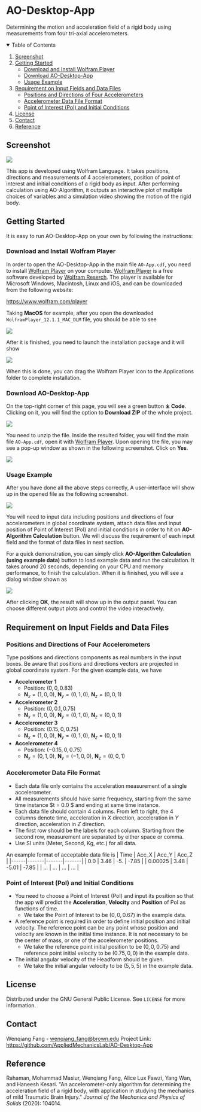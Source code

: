 # AO-Desktop-App

Determining the motion and acceleration field of a rigid body using measurements from four tri-axial accelerometers.


<!-- TABLE OF CONTENTS -->
<details open="open">
  <summary>Table of Contents</summary>
  <ol>
    <li>
      <a href="#screenshot">Screenshot</a>
    </li>
    <li>
      <a href="#getting-started">Getting Started</a>
      <ul>
        <li><a href="#download-and-install-wolfram-player">Download and Install Wolfram Player</a></li>
        <li><a href="#download-ao-desktop-app">Download AO-Desktop-App</a></li>
        <li><a href="#usage-example">Usage Example</a></li>
      </ul>
    </li>
    <li>
      <a href="#requirement-on-input-fields-and-data-files">Requirement on Input Fields and Data Files</a>
      <ul>
        <li><a href="#positions-and-directions-of-four-accelerometers">Positions and Directions of Four Accelerometers</a></li>
        <li><a href="#accelerometer-data-file-format">Accelerometer Data File Format</a></li>
        <li><a href="#point-of-interest-(poi)-and-initial-conditions">Point of Interest (PoI) and Initial Conditions</a></li>
      </ul>
    </li>
    <li><a href="#license">License</a></li>
    <li><a href="#contact">Contact</a></li>
    <li><a href="#reference">Reference</a></li>
  </ol>
</details>

## Screenshot
![](images/App_ScreenShot.png)

This app is developed using Wolfram Language. It takes positions, directions and measurements of 4 accelerometers, position of point of interest and initial conditions of a rigid body as input. After performing calculation using AO-Algorithm, it outputs an interactive plot of multiple choices of variables and a simulation video showing the motion of the rigid body.

## Getting Started
It is easy to run AO-Desktop-App on your own by following the instructions:

### Download and Install Wolfram Player
In order to open the AO-Desktop-App in the main file `AO-App.cdf`, you need to install [Wolfram Player](https://www.wolfram.com/player/) on your computer. [Wolfram Player](https://www.wolfram.com/player/) is a free software developed by [Wolfram Reserch](https://en.wikipedia.org/wiki/Wolfram_Research). The player is available for Microsoft Windows, Macintosh, Linux and iOS, and can be downloaded from the following website:

https://www.wolfram.com/player

Taking **MacOS** for example, after you open the downloaded `WolframPlayer_12.1.1_MAC_DLM` file, you should be able to see

![](images/DownloadManager.png)

After it is finished, you need to launch the installation package and it will show

![](images/Installation.png)

When this is done, you can drag the Wolfram Player icon to the Applications folder to complete installation.

### Download AO-Desktop-App

On the top-right corner of this page, you will see a green button **⤓ Code**. Clicking on it, you will find the option to **Download ZIP** of the whole project.

![](images/DownloadApp.png)

You need to unzip the file. Inside the resulted folder, you will find the main file `AO-App.cdf`, open it with [Wolfram Player](https://www.wolfram.com/player/). Upon opening the file, you may see a pop-up window as shown in the following screenshot. Click on **Yes**.

![](images/Initialization.png)

### Usage Example

After you have done all the above steps correctly, A user-interface will show up in the opened file as the following screenshot.

![](images/GUI.png)

You will need to input data including positions and directions of four accelerometers in global coordinate system, attach data files and input position of Point of Interest (PoI) and initial conditions in order to hit on **AO-Algorithm Calculation** button. We will discuss the requirement of each input field and the format of data files in next section.

For a quick demonstration, you can simply click **AO-Algorithm Calculation (using example data)** button to load example data and run the calculation. It takes around 20 seconds, depending on your CPU and memory performance, to finish the calculation. When it is finished, you will see a dialog window shown as

![](images/CalculationDone.png)

After clicking **OK**, the result will show up in the output panel. You can choose different output plots and control the video interactively.


## Requirement on Input Fields and Data Files

### Positions and Directions of Four Accelerometers
Type positions and directions components as real numbers in the input boxes. Be aware that positions and directions vectors are projected in global coordinate system. For the given example data, we have
* **Accelerometer 1**
  - Position: $(0,0,0.83)$
  - $\boldsymbol{N}_x = (1, 0, 0)$, $\boldsymbol{N}_y = (0, 1, 0)$, $\boldsymbol{N}_z = (0, 0, 1)$
* **Accelerometer 2**
  - Position: $(0,0.1,0.75)$
  - $\boldsymbol{N}_x = (1, 0, 0)$, $\boldsymbol{N}_y = (0, 1, 0)$, $\boldsymbol{N}_z = (0, 0, 1)$
* **Accelerometer 3**
  - Position: $(0.15,0,0.75)$
  - $\boldsymbol{N}_x = (1, 0, 0)$, $\boldsymbol{N}_y = (0, 1, 0)$, $\boldsymbol{N}_z = (0, 0, 1)$
* **Accelerometer 4**
  - Position: $(-0.15,0,0.75)$
  - $\boldsymbol{N}_x = (0, 1, 0)$, $\boldsymbol{N}_y = (-1, 0, 0)$, $\boldsymbol{N}_z = (0, 0, 1)$

### Accelerometer Data File Format

* Each data file only contains the acceleration measurement of a single accelerometer.
* All measurements should have same frequency, starting from the same time instance $t = 0.0 $ and ending at same time instance.
* Each data file should contain 4 columns. From left to right, the 4 columns denote time, acceleration in $X$ direction, acceleration in $Y$ direction, acceleration in $Z$ direction.
* The first row should be the labels for each column. Starting from the second row, measurement are separated by either space or comma.
* Use SI units (Meter, Second, Kg, etc.) for all data.

An example format of acceptable data file is
| Time | Acc_X | Acc_Y | Acc_Z |
|------|-------|-------|-------|
| 0.0 | 3.46  | -5.  |  -7.85 |
| 0.00025  | 3.48  | -5.01   | -7.85   |
| ...   | ...   | ...   | ...   |


### Point of Interest (PoI) and Initial Conditions
* You need to choose a Point of Interest (PoI) and input its position so that the app will predict the **Acceleration**, **Velocity** and **Position** of PoI as functions of time.
  * We take the Point of Interest to be $(0, 0, 0.67)$ in the example data.
* A reference point is required in order to define initial position and initial velocity. The reference point can be any point whose position and velocity are known in the initial time instance. It is not necessary to be the center of mass, or one of the accelerometer positions.
  * We take the reference point initial position to be $(0,0,0.75)$ and reference point initial velocity to be $(0.75,0,0)$ in the example data.
* The initial angular velocity of the Headform should be given.
  * We take the initial angular velocity to be $(5,5,5)$ in the example data.

## License
Distributed under the GNU General Public License. See `LICENSE` for more information.
## Contact
Wenqiang Fang - wenqiang_fang@brown.edu
Project Link: https://github.com/AppliedMechanicsLab/AO-Desktop-App
## Reference
Rahaman, Mohammad Masiur, Wenqiang Fang, Alice Lux Fawzi, Yang Wan, and Haneesh Kesari. "An accelerometer-only algorithm for determining the acceleration field of a rigid body, with application in studying the mechanics of mild Traumatic Brain Injury." *Journal of the Mechanics and Physics of Solids* (2020): 104014.
